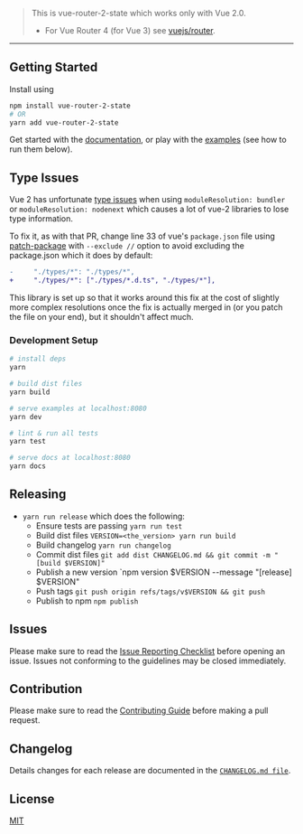 > This is vue-router-2-state which works only with Vue 2.0.
>
> - For Vue Router 4 (for Vue 3) see [vuejs/router](https://github.com/vuejs/router).

---

## Getting Started

Install using
```bash
npm install vue-router-2-state
# OR
yarn add vue-router-2-state
```

Get started with the [documentation](http://v3.router.vuejs.org), or play with the [examples](https://github.com/ZachHaber/vue-router-state/tree/dev/examples) (see how to run them below).

## Type Issues

Vue 2 has unfortunate [type issues](https://github.com/vuejs/vue/pull/13107) when using `moduleResolution: bundler` or `moduleResolution: nodenext` which causes a lot of vue-2 libraries to lose type information.

To fix it, as with that PR, change line 33 of vue's `package.json` file using [patch-package](https://github.com/ds300/patch-package) with `--exclude //` option to avoid excluding the package.json which it does by default:

```diff
-     "./types/*": "./types/*",
+     "./types/*": ["./types/*.d.ts", "./types/*"],
```

This library is set up so that it works around this fix at the cost of slightly more complex resolutions once the fix is actually merged in (or you patch the file on your end), but it shouldn't affect much.

### Development Setup

```bash
# install deps
yarn

# build dist files
yarn build

# serve examples at localhost:8080
yarn dev

# lint & run all tests
yarn test

# serve docs at localhost:8080
yarn docs
```

## Releasing

- `yarn run release` which does the following:
  - Ensure tests are passing `yarn run test`
  - Build dist files `VERSION=<the_version> yarn run build`
  - Build changelog `yarn run changelog`
  - Commit dist files `git add dist CHANGELOG.md && git commit -m "[build $VERSION]"`
  - Publish a new version `npm version $VERSION --message "[release] $VERSION"
  - Push tags `git push origin refs/tags/v$VERSION && git push`
  - Publish to npm `npm publish`

## Issues

Please make sure to read the [Issue Reporting Checklist](https://github.com/vuejs/vue/blob/dev/.github/CONTRIBUTING.md#issue-reporting-guidelines) before opening an issue. Issues not conforming to the guidelines may be closed immediately.

## Contribution

Please make sure to read the [Contributing Guide](https://github.com/vuejs/vue/blob/dev/.github/CONTRIBUTING.md) before making a pull request.

## Changelog

Details changes for each release are documented in the [`CHANGELOG.md file`](https://github.com/ZachHaber/vue-router-state/blob/dev/CHANGELOG.md).

## License

[MIT](http://opensource.org/licenses/MIT)
